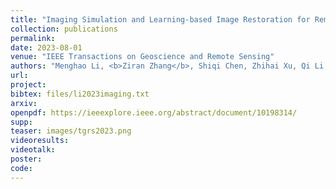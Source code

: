 ```yaml
---
title: "Imaging Simulation and Learning-based Image Restoration for Remote Sensing Time Delay and Integration Cameras"
collection: publications
permalink: 
date: 2023-08-01
venue: "IEEE Transactions on Geoscience and Remote Sensing"
authors: "Menghao Li, <b>Ziran Zhang</b>, Shiqi Chen, Zhihai Xu, Qi Li, Huajun Feng, Yueting Chen"
url: 
project: 
bibtex: files/li2023imaging.txt
arxiv: 
openpdf: https://ieeexplore.ieee.org/abstract/document/10198314/
supp: 
teaser: images/tgrs2023.png
videoresults: 
videotalk: 
poster: 
code: 
---
```

